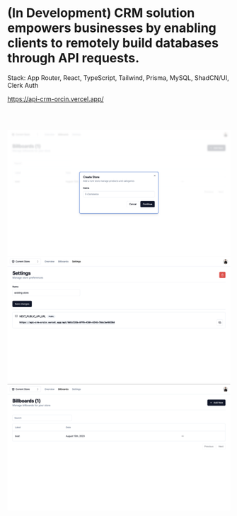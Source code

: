 # (In Development) CRM solution empowers businesses by enabling clients to remotely build databases through API requests.

Stack: App Router, React, TypeScript, Tailwind, Prisma, MySQL, ShadCN/UI, Clerk Auth

https://api-crm-orcin.vercel.app/

</br>
</br>

![Screenshot 1](/public/3.png)
![Screenshot 1](/public/1.png)
![Screenshot 1](/public/2.png)
